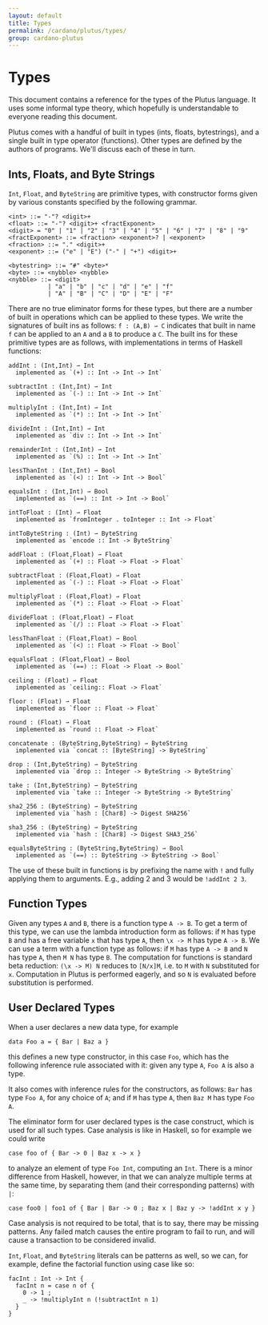 ```yaml
---
layout: default
title: Types
permalink: /cardano/plutus/types/
group: cardano-plutus
---
```


# Types

This document contains a reference for the types of the Plutus language. It uses
some informal type theory, which hopefully is understandable to everyone reading
this document.

Plutus comes with a handful of built in types (ints, floats, bytestrings),
and a single built in type operator (functions). Other types are defined by the
authors of programs. We'll discuss each of these in turn.

## Ints, Floats, and Byte Strings

`Int`, `Float`, and `ByteString` are primitive types, with constructor forms
given by various constants specified by the following grammar.

~~~
<int> ::= "-"? <digit>+
<float> ::= "-"? <digit>+ <fractExponent>
<digit> = "0" | "1" | "2" | "3" | "4" | "5" | "6" | "7" | "8" | "9"
<fractExponent> ::= <fraction> <exponent>? | <exponent>
<fraction> ::= "." <digit>+
<exponent> ::= ("e" | "E") ("-" | "+") <digit>+

<bytestring> ::= "#" <byte>*
<byte> ::= <nybble> <nybble>
<nybble> ::= <digit>
           | "a" | "b" | "c" | "d" | "e" | "f"
           | "A" | "B" | "C" | "D" | "E" | "F"
~~~

There are no true eliminator forms for these types, but there are a number of
built in operations which can be applied to these types. We write the signatures
of built ins as follows: `f : (A,B) ⇀ C` indicates that built in name `f` can be
applied to an `A` and a `B` to produce a `C`. The built ins for these primitive
types are as follows, with implementations in terms of Haskell functions:

~~~
addInt : (Int,Int) ⇀ Int
  implemented as `(+) :: Int -> Int -> Int`

subtractInt : (Int,Int) ⇀ Int
  implemented as `(-) :: Int -> Int -> Int`

multiplyInt : (Int,Int) ⇀ Int
  implemented as `(*) :: Int -> Int -> Int`

divideInt : (Int,Int) ⇀ Int
  implemented as `div :: Int -> Int -> Int`

remainderInt : (Int,Int) ⇀ Int
  implemented as `(%) :: Int -> Int -> Int`

lessThanInt : (Int,Int) ⇀ Bool
  implemented as `(<) :: Int -> Int -> Bool`

equalsInt : (Int,Int) ⇀ Bool
  implemented as `(==) :: Int -> Int -> Bool`

intToFloat : (Int) ⇀ Float
  implemented as `fromInteger . toInteger :: Int -> Float`

intToByteString : (Int) ⇀ ByteString
  implemented as `encode :: Int -> ByteString`

addFloat : (Float,Float) ⇀ Float
  implemented as `(+) :: Float -> Float -> Float`

subtractFloat : (Float,Float) ⇀ Float
  implemented as `(-) :: Float -> Float -> Float`

multiplyFloat : (Float,Float) ⇀ Float
  implemented as `(*) :: Float -> Float -> Float`

divideFloat : (Float,Float) ⇀ Float
  implemented as `(/) :: Float -> Float -> Float`

lessThanFloat : (Float,Float) ⇀ Bool
  implemented as `(<) :: Float -> Float -> Bool`

equalsFloat : (Float,Float) ⇀ Bool
  implemented as `(==) :: Float -> Float -> Bool`

ceiling : (Float) ⇀ Float
  implemented as `ceiling:: Float -> Float`

floor : (Float) ⇀ Float
  implemented as `floor :: Float -> Float`

round : (Float) ⇀ Float
  implemented as `round :: Float -> Float`

concatenate : (ByteString,ByteString) ⇀ ByteString
  implemented via `concat :: [ByteString] -> ByteString`

drop : (Int,ByteString) ⇀ ByteString
  implemented via `drop :: Integer -> ByteString -> ByteString`

take : (Int,ByteString) ⇀ ByteString
  implemented via `take :: Integer -> ByteString -> ByteString`

sha2_256 : (ByteString) ⇀ ByteString
  implemented via `hash : [Char8] -> Digest SHA256`

sha3_256 : (ByteString) ⇀ ByteString
  implemented via `hash : [Char8] -> Digest SHA3_256`

equalsByteString : (ByteString,ByteString) ⇀ Bool
  implemented as `(==) :: ByteString -> ByteString -> Bool`
~~~

The use of these built in functions is by prefixing the name with `!` and fully
applying them to arguments. E.g., adding 2 and 3 would be `!addInt 2 3`.

## Function Types

Given any types `A` and `B`, there is a function type `A -> B`. To get a term
of this type, we can use the lambda introduction form as follows: if `M` has
type `B` and has a free variable `x` that has type `A`, then `\x -> M` has type
`A -> B`. We can use a term with a function type as follows: if `M` has type
`A -> B` and `N` has type `A`, then `M N` has type `B`. The computation for
functions is standard beta reduction: `(\x -> M) N` reduces to `[N/x]M`, i.e.
to `M` with `N` substituted for `x`. Computation in Plutus is performed eagerly,
and so `N` is evaluated before substitution is performed.

## User Declared Types

When a user declares a new data type, for example

~~~
data Foo a = { Bar | Baz a }
~~~

this defines a new type constructor, in this case `Foo`, which has the following
inference rule associated with it: given any type `A`, `Foo A` is also a type.

It also comes with inference rules for the constructors, as follows: `Bar` has
type `Foo A`, for any choice of `A`; and if `M` has type `A`, then `Baz M` has
type `Foo A`.

The eliminator form for user declared types is the case construct, which is used
for all such types. Case analysis is like in Haskell, so for example we could
write

~~~
case foo of { Bar -> 0 | Baz x -> x }
~~~

to analyze an element of type `Foo Int`, computing an `Int`. There is a minor
difference from Haskell, however, in that we can analyze multiple terms at the
same time, by separating them (and their corresponding patterns) with `|`:

~~~
case foo0 | foo1 of { Bar | Bar -> 0 ; Baz x | Baz y -> !addInt x y }
~~~

Case analysis is not required to be total, that is to say, there may be missing
patterns. Any failed match causes the entire program to fail to run, and will
cause a transaction to be considered invalid.

`Int`, `Float`, and `ByteString` literals can be patterns as well, so we can,
for example, define the factorial function using case like so:

~~~
facInt : Int -> Int {
  facInt n = case n of {
    0 -> 1 ;
    _ -> !multiplyInt n (!subtractInt n 1)
  }
}
~~~
